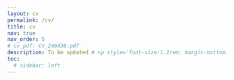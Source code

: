 ```yaml
---
layout: cv
permalink: /cv/
title: cv
nav: true
nav_order: 5
# cv_pdf: CV_240430.pdf
description: To be updated # <p style='font-size:1.2rem; margin-bottom:1rem'>PDF version is <a href='/assets/pdf/CV_240430.pdf' target='_blank'>here</a>.</p>
toc:
  # sidebar: left
---
```

